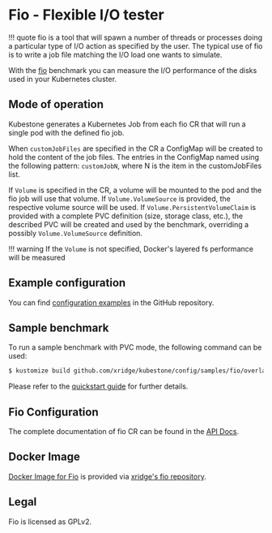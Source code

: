 # Fio - Flexible I/O tester

!!! quote
    fio is a tool that will spawn a number of threads or processes doing a particular type of I/O action as specified by the user. The typical use of fio is to write a job file matching the I/O load one wants to simulate.

With the [fio](https://fio.readthedocs.io/en/latest/fio_doc.html) benchmark you can measure the I/O performance of the disks used in your Kubernetes cluster.



## Mode of operation

Kubestone generates a Kubernetes Job from each fio CR that will run a single pod with the defined fio job.

When `customJobFiles` are specified in the CR a ConfigMap will be created to hold the content of the job files. The entries in the ConfigMap named using the following pattern: `customJobN`, where N is the item in the customJobFiles list.

If `Volume` is specified in the CR, a volume will be mounted to the pod and the fio job will use that volume. If `Volume.VolumeSource` is provided, the respective volume source will be used. If `Volume.PersistentVolumeClaim` is provided with a complete PVC definition (size, storage class, etc.), the described PVC will be created and used by the benchmark, overriding a possibly `Volume.VolumeSource` definition.

!!! warning
    If the `Volume` is not specified, Docker's layered fs performance will be measured



## Example configuration
You can find [configuration examples](https://github.com/xridge/kubestone/tree/master/config/samples/fio) in the GitHub repository.



## Sample benchmark
To run a sample benchmark with PVC mode, the following command can be used:
```bash
$ kustomize build github.com/xridge/kubestone/config/samples/fio/overlays/pvc | kubectl create --namespace kubestone -f -
```

Please refer to the [quickstart guide](../quickstart.md) for further details.




## Fio Configuration

The complete documentation of fio CR can be found in the [API Docs](../apidocs.md#perf.kubestone.xridge.io/v1alpha1.FioSpec).




## Docker Image

[Docker Image for Fio](https://hub.docker.com/r/xridge/fio) is provided via [xridge's fio repository](https://github.com/xridge/fio-docker).



## Legal

Fio is licensed as GPLv2.
